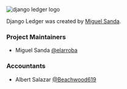 ![django ledger logo](https://us-east-1.linodeobjects.com/django-ledger/logo/django-ledger-logo@2x.png)

Django Ledger was created by [Miguel Sanda](https://github.com/elarroba).

### Project Maintainers
* Miguel Sanda [@elarroba](https://github.com/elarroba)

### Accountants
* Albert Salazar [@Beachwood619](https://github.com/Beachwood619)

